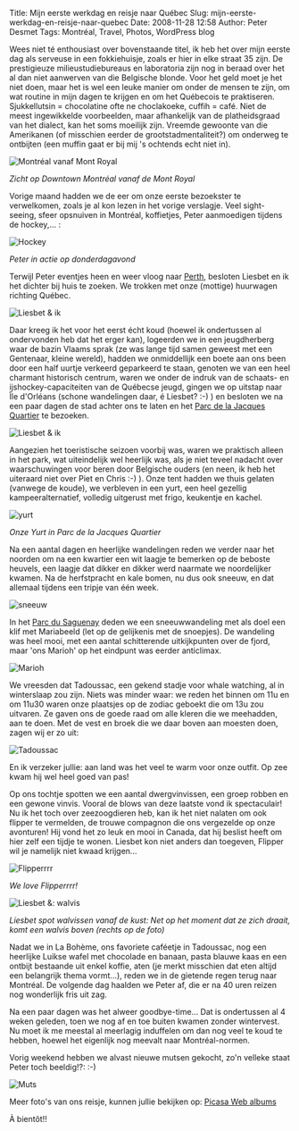 Title: Mijn eerste werkdag en reisje naar Québec
Slug: mijn-eerste-werkdag-en-reisje-naar-quebec
Date: 2008-11-28 12:58
Author: Peter Desmet
Tags: Montréal, Travel, Photos, WordPress blog

Wees niet té enthousiast over bovenstaande titel, ik heb het over mijn eerste dag als serveuse in een fokkiehuisje, zoals er hier in elke straat 35 zijn. De prestigieuze milieustudiebureaus en laboratoria zijn nog in beraad over het al dan niet aanwerven van die Belgische blonde. Voor het geld moet je het niet doen, maar het is wel een leuke manier om onder de mensen te zijn, om wat routine in mijn dagen te krijgen en om het Québecois te praktiseren. Sjukkellutsin = chocolatine ofte ne choclakoeke, cuffih = café. Niet de meest ingewikkelde voorbeelden, maar afhankelijk van de platheidsgraad van het dialect, kan het soms moeilijk zijn. Vreemde gewoonte van die Amerikanen (of misschien eerder de grootstadmentaliteit?) om onderweg te ontbijten (een muffin gaat er bij mij 's ochtends echt niet in).

![Montréal vanaf Mont Royal](http://lh4.ggpht.com/_cvGWRFf-ypY/SS3ZIosk21I/AAAAAAAACNg/eO7-PE31SQk/s800/DSC01308.JPG)

*Zicht op Downtown Montréal vanaf de Mont Royal*

Vorige maand hadden we de eer om onze eerste bezoekster te verwelkomen, zoals je al kon lezen in het vorige verslagje. Veel sight-seeing, sfeer opsnuiven in Montréal, koffietjes, Peter aanmoedigen tijdens de hockey,... :

![Hockey](http://lh4.ggpht.com/_cvGWRFf-ypY/SS3YBU_JvDI/AAAAAAAACNM/o5lxdGbJ5Wc/s800/DSC01192.JPG)

*Peter in actie op donderdagavond*

Terwijl Peter eventjes heen en weer vloog naar [Perth](|filename|/posts/2009/fremantle-australie.md), besloten Liesbet en ik het dichter bij huis te zoeken. We trokken met onze (mottige) huurwagen richting Québec.

![Liesbet & ik](http://lh4.ggpht.com/_cvGWRFf-ypY/SS3YonM0-FI/AAAAAAAACNU/KPPbpVDFj38/s800/DSC01291.JPG)

Daar kreeg ik het voor het eerst écht koud (hoewel ik ondertussen al ondervonden heb dat het erger kan), logeerden we in een jeugdherberg waar de bazin Vlaams sprak (ze was lange tijd samen geweest met een Gentenaar, kleine wereld), hadden we onmiddellijk een boete aan ons been door een half uurtje verkeerd geparkeerd te staan, genoten we van een heel charmant historisch centrum, waren we onder de indruk van de schaats- en ijshockey-capaciteiten van de Québecse jeugd, gingen we op uitstap naar Île d'Orléans (schone wandelingen daar, é Liesbet? :-) ) en besloten we na een paar dagen de stad achter ons te laten en het [Parc de la Jacques Quartier](http://fr.wikipedia.org/wiki/Parc_national_de_la_Jacques-Cartier) te bezoeken.

![Liesbet & ik](http://lh3.ggpht.com/_cvGWRFf-ypY/SS3Z5HcVvUI/AAAAAAAACNk/OzdQuvwVlYU/s640/DSC01326.JPG)

Aangezien het toeristische seizoen voorbij was, waren we praktisch alleen in het park, wat uiteindelijk wel heerlijk was, als je niet teveel nadacht over waarschuwingen voor beren door Belgische ouders (en neen, ik heb het uiteraard niet over Piet en Chris :-) ). Onze tent hadden we thuis gelaten (vanwege de koude), we verbleven in een yurt, een heel gezellig kampeeralternatief, volledig uitgerust met frigo, keukentje en kachel.

![yurt](http://lh5.ggpht.com/_cvGWRFf-ypY/SS3ahVA2rEI/AAAAAAAACNs/wEEC5IKrW0Q/s800/DSC01418.JPG)

*Onze Yurt in Parc de la Jacques Quartier*

Na een aantal dagen en heerlijke wandelingen reden we verder naar het noorden om na een kwartier een wit laagje te bemerken op de beboste heuvels, een laagje dat dikker en dikker werd naarmate we noordelijker kwamen. Na de herfstpracht en kale bomen, nu dus ook sneeuw, en dat allemaal tijdens een tripje van één week.

![sneeuw](http://lh6.ggpht.com/_cvGWRFf-ypY/SS3caW1v38I/AAAAAAAACOQ/1RhzldV7XQM/s800/DSC01553.JPG)

In het [Parc du Saguenay](http://fr.wikipedia.org/wiki/Parc_national_du_Saguenay) deden we een sneeuwwandeling met als doel een klif met Mariabeeld (let op de gelijkenis met de snoepjes). De wandeling was heel mooi, met een aantal schitterende uitkijkpunten over de fjord, maar 'ons Marioh' op het eindpunt was eerder anticlimax.

![Marioh](https://lh6.googleusercontent.com/_cvGWRFf-ypY/SQit7dGkFmI/AAAAAAAACFk/t0_4Yje369o/s800/DSC01557.JPG)

We vreesden dat Tadoussac, een gekend stadje voor whale watching, al in winterslaap zou zijn. Niets was minder waar: we reden het binnen om 11u en om 11u30 waren onze plaatsjes op de zodiac geboekt die om 13u zou uitvaren. Ze gaven ons de goede raad om alle kleren die we meehadden, aan te doen. Met de vest en broek die we daar boven aan moesten doen, zagen wij er zo uit:

![Tadoussac](http://lh4.ggpht.com/_cvGWRFf-ypY/SS3bjF7yJnI/AAAAAAAACOE/Jzj_CY4COtc/s800/DSC01602.JPG)

En ik verzeker jullie: aan land was het veel te warm voor onze outfit. Op zee kwam hij wel heel goed van pas!

Op ons tochtje spotten we een aantal dwergvinvissen, een groep robben en een gewone vinvis. Vooral de blows van deze laatste vond ik spectaculair! Nu ik het toch over zeezoogdieren heb, kan ik het niet nalaten om ook flipper te vermelden, de trouwe compagnon die ons vergezelde op onze avonturen! Hij vond het zo leuk en mooi in Canada, dat hij beslist heeft om hier zelf een tijdje te wonen. Liesbet kon niet anders dan toegeven, Flipper wil je namelijk niet kwaad krijgen...

![Flipperrrr](http://lh6.ggpht.com/_cvGWRFf-ypY/SS3arVVTjEI/AAAAAAAACNw/P_eEtLbznUA/s800/DSC01485.JPG)

*We love Flipperrrr!*

![Liesbet &: walvis](http://lh6.ggpht.com/_cvGWRFf-ypY/SS3c-LHUUiI/AAAAAAAACOg/aMaQ3MFh88A/s800/DSC01592.JPG)

*Liesbet spot walvissen vanaf de kust: Net op het moment dat ze zich draait, komt een walvis boven (rechts op de foto)*

Nadat we in La Bohème, ons favoriete caféetje in Tadoussac, nog een heerlijke Luikse wafel met chocolade en banaan, pasta blauwe kaas en een ontbijt bestaande uit enkel koffie, aten (je merkt misschien dat eten altijd een belangrijk thema vormt...), reden we in de gietende regen terug naar Montréal. De volgende dag haalden we Peter af, die er na 40 uren reizen nog wonderlijk fris uit zag.

Na een paar dagen was het alweer goodbye-time... Dat is ondertussen al 4 weken geleden, toen we nog af en toe buiten kwamen zonder wintervest. Nu moet ik me meestal al meerlagig induffelen om dan nog veel te koud te hebben, hoewel het eigenlijk nog meevalt naar Montréal-normen.

Vorig weekend hebben we alvast nieuwe mutsen gekocht, zo'n velleke staat Peter toch beeldig!?: :-)

![Muts](http://lh3.ggpht.com/_cvGWRFf-ypY/SSrjZr0SONI/AAAAAAAACMk/fGX-tvfGPR0/s720/P1050603.JPG)

Meer foto's van ons reisje, kunnen jullie bekijken op: [Picasa Web albums](http://picasaweb.google.com/lienterryn/ReisjeMetLiesbet)

À bientôt!!